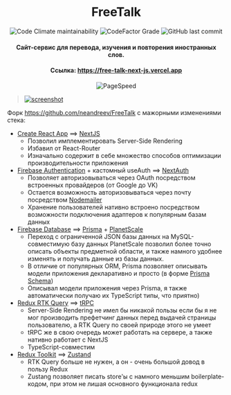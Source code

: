 <h1 align='center'>
	FreeTalk
</h1>

<p align='center'>
	<img alt="Code Climate maintainability" src="https://img.shields.io/codeclimate/maintainability-percentage/neandreev/FreeTalk-NextJS?label=CodeClimate&style=flat-square">
	<img alt="CodeFactor Grade" src="https://img.shields.io/codefactor/grade/github/neandreev/freetalk-nextjs?label=CodeFactor&style=flat-square">
	<img alt="GitHub last commit" src="https://img.shields.io/github/last-commit/neandreev/FreeTalk-NextJS?label=Last%20commit&style=flat-square">
</p>

<h4 align='center'>
	Сайт-сервис для перевода, изучения и повторения иностранных слов.
</h4>

<h4 align='center'>
	Ссылка: <a href="https://free-talk-next-js.vercel.app" target="_blank">https://free-talk-next-js.vercel.app</a>
</h4>

<div align='center'>

![PageSpeed](https://gist.githubusercontent.com/neandreev/d92e2b7e58dd903a609271efa20f745c/raw/4b2193c41f3e438bfb62dadfd3f82ac76bdf11f9/pagespeed.svg)

</div>

> [![screenshot][1]][1]

  [1]: https://www.neandreev.ru/images/FreeTalk.webp

Форк https://github.com/neandreev/FreeTalk с мажорными изменениями стека:

- [Create React App](https://create-react-app.dev) ==> [NextJS](https://nextjs.org)
	- Позволил имплементировать Server-Side Rendering
	- Избавил от React-Router
	- Изначально содержит в себе множество способов оптимизации производительности приложения
- [Firebase Authentication](https://firebase.google.com/docs/auth) + кастомный useAuth ==> [NextAuth](https://next-auth.js.org)
	- Позволяет авторизовываться через OAuth посредством встроенных провайдеров (от Google до VK)
	- Остается возможность авторизовываться через почту посредством [Nodemailer](https://nodemailer.com/about/)
	- Хранение пользователей нативно встроено посредством возможности подключения адаптеров к популярным базам данных
- [Firebase Database](https://firebase.google.com/docs/database) ==> [Prisma](https://www.prisma.io) + [PlanetScale](https://planetscale.com)
	- Переход с ограниченной JSON базы данных на MySQL-совместимую базу данных PlanetScale позволил более точно описать объекты предметной области, и также намного удобнее изменять и получать данные из базы данных.
	- В отличие от популярных ORM, Prisma позволяет описывать модели приложения декларативно и просто (в форме [Prisma Schema](https://www.prisma.io/docs/concepts/components/prisma-schema))
	- Описывал модели приложения через Prisma, я также автоматически получаю их TypeScript типы, что приятно)
- [Redux RTK Query](https://redux-toolkit.js.org/rtk-query/overview) ==> [tRPC](https://trpc.io)
	- Server-Side Rendering не имел бы никакой пользы если бы я не мог производить префетчинг данных перед выдачей страницы пользователю, а RTK Query по своей природе этого не умеет
	- tRPC же в свою очередь может работать на сервере, а также нативно работает с NextJS
	- TypeScript-совместим
- [Redux Toolkit](https://redux-toolkit.js.org) ==> [Zustand](https://github.com/pmndrs/zustand)
	- RTK Query больше не нужен, а он - очень большой довод в пользу Redux
	- Zustang позволяет писать store'ы с намного меньшим boilerplate-кодом, при этом не лишая основного функционала redux
